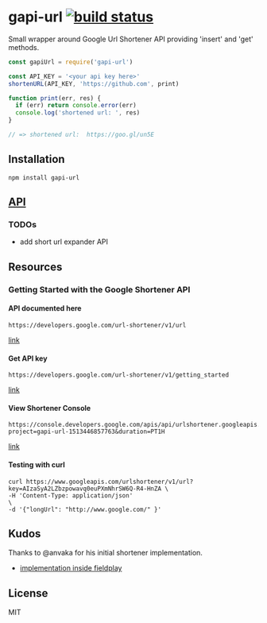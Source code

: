# gapi-url [![build status](https://secure.travis-ci.org/thlorenz/gapi-url.svg?branch=master)](http://travis-ci.org/thlorenz/gapi-url)

Small wrapper around Google Url Shortener API providing 'insert' and 'get' methods.

```js
const gapiUrl = require('gapi-url')

const API_KEY = '<your api key here>'
shortenURL(API_KEY, 'https://github.com', print)

function print(err, res) {
  if (err) return console.error(err)
  console.log('shortened url: ', res)
}

// => shortened url:  https://goo.gl/un5E
```

## Installation

    npm install gapi-url

## [API](https://thlorenz.github.io/gapi-url)

### TODOs

- add short url expander API

## Resources

### Getting Started with the Google Shortener API

#### API documented here

```
https://developers.google.com/url-shortener/v1/url
```

[link](https://developers.google.com/url-shortener/v1/url)

#### Get API key

```
https://developers.google.com/url-shortener/v1/getting_started
```

[link](https://developers.google.com/url-shortener/v1/getting_started)

#### View Shortener Console

```
https://console.developers.google.com/apis/api/urlshortener.googleapis.com/overview?project=gapi-url-1513446857763&duration=PT1H
```

[link](https://console.developers.google.com/apis/api/urlshortener.googleapis.com/overview?project=gapi-url-1513446857763&duration=PT1H)

#### Testing with curl

```
curl https://www.googleapis.com/urlshortener/v1/url?key=AIzaSyA2LZbzpowavq0euPXmNhrSW6Q-R4-HnZA \
-H 'Content-Type: application/json'                                                             \
-d '{"longUrl": "http://www.google.com/" }'
```

## Kudos

Thanks to @anvaka for his initial shortener implementation.

- [implementation inside fieldplay](https://github.com/anvaka/fieldplay/blob/2904a2a518dfa7bcb1929997134aef96907c1aea/src/lib/shortener.js)

## License

MIT
